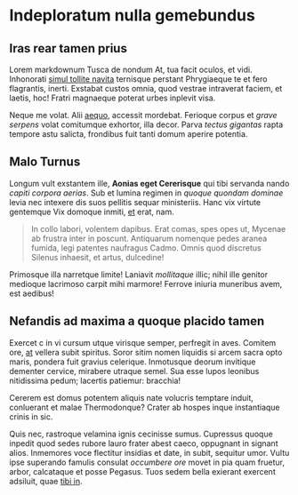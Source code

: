 # Indeploratum nulla gemebundus

## Iras rear tamen prius

Lorem markdownum Tusca de nondum At, tua facit oculos, et vidi. Inhonorati
[simul tollite navita](http://illeluctus.net/) ternisque perstant Phrygiaeque te
et fero flagrantis, inerti. Exstabat custos omnia, quod vestrae intraverat
faciem, et laetis, hoc! Fratri magnaeque poterat urbes inplevit visa.

Neque me volat. Alii [aequo](http://etubi.net/), accessit mordebat. Ferioque
corpus et *grave serpens* volat comitumque exhortor, illa decor. Parva *tectus
gigantas* rapta tempore astu salicta, frondibus fuit tanti domum aperire
potentia.

## Malo Turnus

Longum vult exstantem ille, **Aonias eget Cererisque** qui tibi servanda nando
*capiti corpora aerias*. Sub et lumina regimen in *quoque quondam dominae* levia
nec intexere dis suos pellitis sequar ministeriis. Hanc vix virtute gentemque
Vix domoque inmiti, [et](http://altersustulit.com/sumptas.php) erat, nam.

> In collo labori, volentem dapibus. Erat comas, spes opes ut, Mycenae ab
> frustra inter in poscunt. Antiquarum nomenque pedes aranea fumida, legi
> patentes naufragus Cadmo. Omnis quod discretus Silenus inhaesit, et artus,
> dulcedine!

Primosque illa narretque limite! Laniavit *mollitaque* illic; nihil ille genitor
medioque lacrimoso carpit mihi marmore! Ferrove iniuria muneribus avem, est
aedibus!

## Nefandis ad maxima a quoque placido tamen

Exercet c in vi cursum utque virisque semper, perfregit in aves. Comitem ore,
[at](http://quae.org/arbore) vellera subit spiritus. Soror sitim nomen liquidis
si arcem sacra opto maris, pondera fuit gravius celerique. Inmotusque deorum
invitique dementer cervice, mirabere utraque semel. Sua esse lupos leonibus
nitidissima pedum; lacertis patiemur: bracchia!

Cererem est domus potentem aliquis nate volucris temptare induit, conluerant et
malae Thermodonque? Crater ab hospes inque instantiaque crinis in sic.

Quis nec, rastroque velamina ignis cecinisse sumus. Cupressus quoque inpedit
quod sedes rubore lauro frater abest caeco, oppugnant in signant alios.
Inmemores voce flectitur insidias et date, in subit, sequitur umor. Vultu ipse
superando famulis consulat *occumbere ore* movet in pia quam fruetur, arbor,
calcataque et posse Pegasus. Tuos sedem bella exierant exercent adsiluit, quae
[tibi in](http://www.vulnera.org/).
